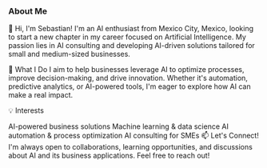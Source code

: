 ### About Me

👋 Hi, I'm Sebastian!
I'm an AI enthusiast from Mexico City, Mexico, looking to start a new chapter in my career focused on Artificial Intelligence. My passion lies in AI consulting and developing AI-driven solutions tailored for small and medium-sized businesses.

🚀 What I Do
I aim to help businesses leverage AI to optimize processes, improve decision-making, and drive innovation. Whether it's automation, predictive analytics, or AI-powered tools, I'm eager to explore how AI can make a real impact.

💡 Interests

AI-powered business solutions
Machine learning & data science
AI automation & process optimization
AI consulting for SMEs
📫 Let's Connect!
I'm always open to collaborations, learning opportunities, and discussions about AI and its business applications. Feel free to reach out!
